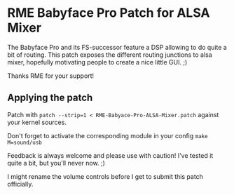 # RME Babyface Pro Patch for ALSA Mixer

The Babyface Pro and its FS-successor feature a DSP allowing to do quite a bit of routing. This patch exposes the different routing junctions to alsa mixer, hopefully motivating people to create a nice little GUI. ;)

Thanks RME for your support!

## Applying the patch
Patch with `patch --strip=1 < RME-Babyace-Pro-ALSA-Mixer.patch` against your kernel sources.

Don't forget to activate the corresponding module in your config
`make M=sound/usb`

Feedback is always welcome and please use with caution! I've tested it quite a bit, but you'll never now. ;)

I might rename the volume controls before I get to submit this patch officially.
